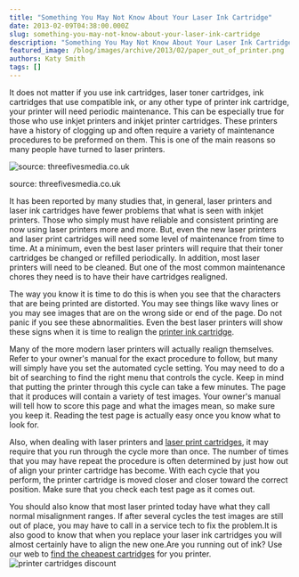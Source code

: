```yaml
---
title: "Something You May Not Know About Your Laser Ink Cartridge"
date: 2013-02-09T04:38:00.000Z
slug: something-you-may-not-know-about-your-laser-ink-cartridge
description: "Something You May Not Know About Your Laser Ink Cartridge"
featured_image: /blog/images/archive/2013/02/paper_out_of_printer.png
authors: Katy Smith
tags: []
---
```


It does not matter if you use ink cartridges, laser toner cartridges, ink cartridges that use compatible ink, or any other type of printer ink cartridge, your printer will need periodic maintenance. This can be especially true for those who use inkjet printers and inkjet printer cartridges. These printers have a history of clogging up and often require a variety of maintenance procedures to be preformed on them. This is one of the main reasons so many people have turned to laser printers.

![source: threefivesmedia.co.uk](/blog/images/archive/2013/02/paper_out_of_printer.png)

source: threefivesmedia.co.uk

It has been reported by many studies that, in general, laser printers and laser ink cartridges have fewer problems that what is seen with inkjet printers. Those who simply must have reliable and consistent printing are now using laser printers more and more. But, even the new laser printers and laser print cartridges will need some level of maintenance from time to time. At a minimum, even the best laser printers will require that their toner cartridges be changed or refilled periodically. In addition, most laser printers will need to be cleaned. But one of the most common maintenance chores they need is to have their have cartridges realigned.

The way you know it is time to do this is when you see that the characters that are being printed are distorted. You may see things like wavy lines or you may see images that are on the wrong side or end of the page. Do not panic if you see these abnormalities. Even the best laser printers will show these signs when it is time to realign the [printer ink cartridge](https://www.tomatoink.com/).

Many of the more modern laser printers will actually realign themselves. Refer to your owner's manual for the exact procedure to follow, but many will simply have you set the automated cycle setting. You may need to do a bit of searching to find the right menu that controls the cycle. Keep in mind that putting the printer through this cycle can take a few minutes. The page that it produces will contain a variety of test images. Your owner's manual will tell how to score this page and what the images mean, so make sure you keep it. Reading the test page is actually easy once you know what to look for.

Also, when dealing with laser printers and [laser print cartridges](https://www.tomatoink.com/nsearch/?q=laser+print+cartridges&Submit=Search), it may require that you run through the cycle more than once. The number of times that you may have repeat the procedure is often determined by just how out of align your printer cartridge has become. With each cycle that you perform, the printer cartridge is moved closer and closer toward the correct position. Make sure that you check each test page as it comes out.

You should also know that most laser printed today have what they call normal misalignment ranges. If after several cycles the test images are still out of place, you may have to call in a service tech to fix the problem.It is also good to know that when you replace your laser ink cartridges you will almost certainly have to align the new one.Are you running out of ink? Use our web to [find the cheapest cartridges](https://www.tomatoink.com/) for you printer.![printer cartridges discount](/blog/images/archive/2013/05/generic-savings_01.png)